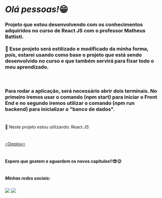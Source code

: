 <h1><em>Olá pessoas!</em>😁</h1> 


<h3>Projeto que estou desenvolvendo com os conhecimentos adquiridos no curso de React JS com o professor Matheus Battisti.<br><br> 🌟 Esse projeto será estilizado e modificado da minha forma, pois, estarei usando como base o projeto que está sendo desenvolvido no curso e que também servirá para fixar todo o meu aprendizado.<h3><br>

<p>Para rodar a aplicação, será necessário abrir dois terminais. No primeiro iremos usar o comando (npm start) para iniciar o Front End e no segundo iremos utilizar o comando (npm run backend) para inicializar o "banco de dados".</p>

# 

<p>🔨 Neste projeto estou utilizando: React JS</p>

#

<a href= "https://costs-copy.vercel.app/">🔥Deploy🔥</a>

#

<h4>Espero que gostem e aguardem os novos capítulos!!😎😉</h4>

#

<h5> Minhas redes sociais:</h5>  
    <div> 
        <a href=https://www.instagram.com/pedrorochaducks target="_blank"><img src="https://img.shields.io/badge/-Instagram-%23E4405F?style=for-the-badge&logo=instagram&logoColor=white" target="_blank"></a>
        <a href="https://www.linkedin.com/in/pedrohrocha16" target="_blank"><img src="https://img.shields.io/badge/-LinkedIn-%230077B5?style=for-the-badge&logo=linkedin&logoColor=white" target="_blank"></a> 
    </div>
